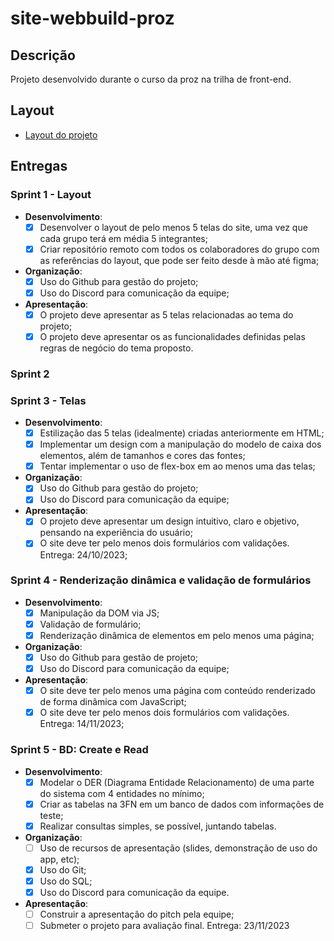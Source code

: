 # site-webbuild-proz

## Descrição
Projeto desenvolvido durante o curso da proz na trilha de front-end.

## Layout
- [Layout do projeto](https://www.figma.com/file/OPgbNFsQkHUClDQw00FkZG/Proz?type=design&node-id=0%3A1&mode=design&t=AEipn6YDXd99g1cP-1)

## Entregas
### Sprint 1 - Layout
- **Desenvolvimento**:
    - [x] Desenvolver o layout de pelo menos 5 telas do site, uma vez que cada grupo terá em média 5 integrantes;
    - [x] Criar repositório remoto com todos os colaboradores do grupo com as referências do layout, que pode ser feito desde à mão até figma;
- **Organização**:
    - [x] Uso do Github para gestão do projeto;
    - [x] Uso do Discord para comunicação da equipe;
- **Apresentação**:
    - [x] O projeto deve apresentar as 5 telas relacionadas ao tema do projeto;
    - [x] O projeto deve apresentar os as funcionalidades definidas pelas regras de negócio do tema proposto.
### Sprint 2
### Sprint 3 - Telas
- **Desenvolvimento**:
    - [x] Estilização das 5 telas (idealmente) criadas anteriormente em HTML;
    - [x] Implementar um design com a manipulação do modelo de caixa dos elementos, além de tamanhos e cores das fontes;
    - [x] Tentar implementar o uso de flex-box em ao menos uma das telas;
- **Organização**:
    - [x] Uso do Github para gestão do projeto;
    - [x] Uso do Discord para comunicação da equipe;
- **Apresentação**:
    - [x] O projeto deve apresentar um design intuitivo, claro e objetivo, pensando na experiência do usuário;
    - [x] O site deve ter pelo menos dois formulários com validações. Entrega: 24/10/2023;
### Sprint 4 - Renderização dinâmica e validação de formulários
- **Desenvolvimento**:
    - [x] Manipulação da DOM via JS;
    - [x] Validação de formulário;
    - [x] Renderização dinâmica de elementos em pelo menos uma página;
- **Organização**:
    - [x] Uso do Github para gestão de projeto;
    - [x] Uso do Discord para comunicação da equipe;
- **Apresentação**:
    - [x] O site deve ter pelo menos uma página com conteúdo renderizado de forma dinâmica com JavaScript;
    - [x] O site deve ter pelo menos dois formulários com validações. Entrega: 14/11/2023;
### Sprint 5 - BD:  Create e Read
- **Desenvolvimento**:
    - [x] Modelar o DER (Diagrama Entidade Relacionamento) de uma parte do sistema com 4 entidades no mínimo;
    - [x] Criar as tabelas na 3FN em um banco de dados com informações de teste;
    - [x] Realizar consultas simples, se possível, juntando tabelas.
- **Organização**:
    - [ ] Uso de recursos de apresentação (slides, demonstração de uso do app, etc);
    - [x] Uso do Git;
    - [x] Uso do SQL;
    - [x] Uso do Discord para comunicação da equipe.
- **Apresentação**:
    - [ ] Construir a apresentação do pitch pela equipe;
    - [ ] Submeter o projeto para avaliação final. Entrega: 23/11/2023
